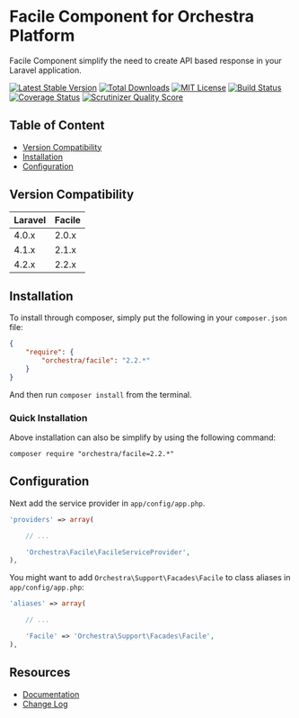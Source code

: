 Facile Component for Orchestra Platform
==============

Facile Component simplify the need to create API based response in your Laravel application.

[![Latest Stable Version](https://img.shields.io/github/release/orchestral/facile.svg?style=flat)](https://packagist.org/packages/orchestra/facile)
[![Total Downloads](https://img.shields.io/packagist/dt/orchestra/facile.svg?style=flat)](https://packagist.org/packages/orchestra/facile)
[![MIT License](https://img.shields.io/packagist/l/orchestra/facile.svg?style=flat)](https://packagist.org/packages/orchestra/facile)
[![Build Status](https://img.shields.io/travis/orchestral/facile/2.2.svg?style=flat)](https://travis-ci.org/orchestral/facile)
[![Coverage Status](https://img.shields.io/coveralls/orchestral/facile/2.2.svg?style=flat)](https://coveralls.io/r/orchestral/facile?branch=2.2)
[![Scrutinizer Quality Score](https://img.shields.io/scrutinizer/g/orchestral/facile/2.2.svg?style=flat)](https://scrutinizer-ci.com/g/orchestral/facile/)

## Table of Content

* [Version Compatibility](#version-compatibility)
* [Installation](#installation)
* [Configuration](#configuration)

## Version Compatibility

Laravel    | Facile
:----------|:----------
 4.0.x     | 2.0.x
 4.1.x     | 2.1.x
 4.2.x     | 2.2.x

## Installation

To install through composer, simply put the following in your `composer.json` file:

```json
{
	"require": {
		"orchestra/facile": "2.2.*"
	}
}
```

And then run `composer install` from the terminal.

### Quick Installation

Above installation can also be simplify by using the following command:

    composer require "orchestra/facile=2.2.*"

## Configuration

Next add the service provider in `app/config/app.php`.


```php
'providers' => array(

	// ...

	'Orchestra\Facile\FacileServiceProvider',
),
```

You might want to add `Orchestra\Support\Facades\Facile` to class aliases in `app/config/app.php`:

```php
'aliases' => array(

	// ...

	'Facile' => 'Orchestra\Support\Facades\Facile',
),
```

## Resources

* [Documentation](http://orchestraplatform.com/docs/latest/components/facile)
* [Change Log](http://orchestraplatform.com/docs/latest/components/facile/changes#v2-2)
